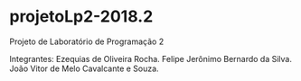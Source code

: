 # projetoLp2-2018.2

Projeto de Laboratório de Programação 2

Integrantes:
Ezequias de Oliveira Rocha.
Felipe Jerônimo Bernardo da Silva.
João Vitor de Melo Cavalcante e Souza.
